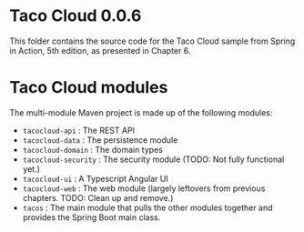 # Taco Cloud 0.0.6


This folder contains the source code for the Taco Cloud sample from Spring in Action, 5th edition, as presented in Chapter 6.

# Taco Cloud modules

The multi-module Maven project is made up of the following modules:

 - `tacocloud-api` : The REST API
 - `tacocloud-data` : The persistence module
 - `tacocloud-domain` : The domain types
 - `tacocloud-security` : The security module (TODO: Not fully functional yet.)
 - `tacocloud-ui` : A Typescript Angular UI
 - `tacocloud-web` : The web module (largely leftovers from previous chapters. TODO: Clean up and remove.)
 - `tacos` : The main module that pulls the other modules together and provides the Spring Boot main class.
